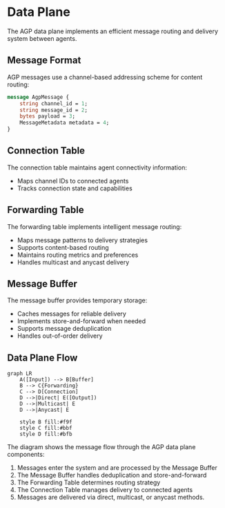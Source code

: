 # Data Plane

The AGP data plane implements an efficient message routing and delivery system between agents.

## Message Format

AGP messages use a channel-based addressing scheme for content routing:

```protobuf
message AgpMessage {
    string channel_id = 1;
    string message_id = 2;
    bytes payload = 3;
    MessageMetadata metadata = 4;
}
```

## Connection Table

The connection table maintains agent connectivity information:
- Maps channel IDs to connected agents
- Tracks connection state and capabilities

## Forwarding Table

The forwarding table implements intelligent message routing:
- Maps message patterns to delivery strategies
- Supports content-based routing
- Maintains routing metrics and preferences
- Handles multicast and anycast delivery

## Message Buffer

The message buffer provides temporary storage:
- Caches messages for reliable delivery
- Implements store-and-forward when needed
- Supports message deduplication
- Handles out-of-order delivery
## Data Plane Flow

```mermaid
graph LR
    A([Input]) --> B[Buffer]
    B --> C{Forwarding}
    C --> D[Connection]
    D -->|Direct| E([Output])
    D -->|Multicast| E
    D -->|Anycast| E

    style B fill:#f9f
    style C fill:#bbf
    style D fill:#bfb
```

The diagram shows the message flow through the AGP data plane components:
1. Messages enter the system and are processed by the Message Buffer
2. The Message Buffer handles deduplication and store-and-forward
3. The Forwarding Table determines routing strategy
4. The Connection Table manages delivery to connected agents
5. Messages are delivered via direct, multicast, or anycast methods.


